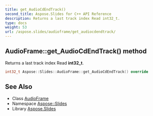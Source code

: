```yaml
---
title: get_AudioCdEndTrack()
second_title: Aspose.Slides for C++ API Reference
description: Returns a last track index Read int32_t.
type: docs
weight: 53
url: /aspose.slides/audioframe/get_audiocdendtrack/
---
```

## AudioFrame::get_AudioCdEndTrack() method


Returns a last track index Read **int32_t**.

```cpp
int32_t Aspose::Slides::AudioFrame::get_AudioCdEndTrack() override
```

## See Also

* Class [AudioFrame](../)
* Namespace [Aspose::Slides](../../)
* Library [Aspose.Slides](../../../)